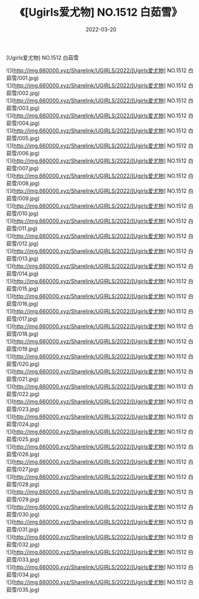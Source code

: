 ﻿---
layout: post
title:  《[Ugirls爱尤物] NO.1512 白茹雪》
date:   2022-03-20
img: http://img.660000.xyz/Sharelink/UGIRLS/2022/[Ugirls爱尤物] NO.1512 白茹雪/000.jpg
categories: [美女, 清纯, 唯美]
---

[Ugirls爱尤物] NO.1512 白茹雪

 ![](http://img.660000.xyz/Sharelink/UGIRLS/2022/[Ugirls爱尤物] NO.1512 白茹雪/001.jpg) <br>![](http://img.660000.xyz/Sharelink/UGIRLS/2022/[Ugirls爱尤物] NO.1512 白茹雪/002.jpg) <br>![](http://img.660000.xyz/Sharelink/UGIRLS/2022/[Ugirls爱尤物] NO.1512 白茹雪/003.jpg) <br>![](http://img.660000.xyz/Sharelink/UGIRLS/2022/[Ugirls爱尤物] NO.1512 白茹雪/004.jpg) <br>![](http://img.660000.xyz/Sharelink/UGIRLS/2022/[Ugirls爱尤物] NO.1512 白茹雪/005.jpg) <br>![](http://img.660000.xyz/Sharelink/UGIRLS/2022/[Ugirls爱尤物] NO.1512 白茹雪/006.jpg) <br>![](http://img.660000.xyz/Sharelink/UGIRLS/2022/[Ugirls爱尤物] NO.1512 白茹雪/007.jpg) <br>![](http://img.660000.xyz/Sharelink/UGIRLS/2022/[Ugirls爱尤物] NO.1512 白茹雪/008.jpg) <br>![](http://img.660000.xyz/Sharelink/UGIRLS/2022/[Ugirls爱尤物] NO.1512 白茹雪/009.jpg) <br>![](http://img.660000.xyz/Sharelink/UGIRLS/2022/[Ugirls爱尤物] NO.1512 白茹雪/010.jpg) <br>![](http://img.660000.xyz/Sharelink/UGIRLS/2022/[Ugirls爱尤物] NO.1512 白茹雪/011.jpg) <br>![](http://img.660000.xyz/Sharelink/UGIRLS/2022/[Ugirls爱尤物] NO.1512 白茹雪/012.jpg) <br>![](http://img.660000.xyz/Sharelink/UGIRLS/2022/[Ugirls爱尤物] NO.1512 白茹雪/013.jpg) <br>![](http://img.660000.xyz/Sharelink/UGIRLS/2022/[Ugirls爱尤物] NO.1512 白茹雪/014.jpg) <br>![](http://img.660000.xyz/Sharelink/UGIRLS/2022/[Ugirls爱尤物] NO.1512 白茹雪/015.jpg) <br>![](http://img.660000.xyz/Sharelink/UGIRLS/2022/[Ugirls爱尤物] NO.1512 白茹雪/016.jpg) <br>![](http://img.660000.xyz/Sharelink/UGIRLS/2022/[Ugirls爱尤物] NO.1512 白茹雪/017.jpg) <br>![](http://img.660000.xyz/Sharelink/UGIRLS/2022/[Ugirls爱尤物] NO.1512 白茹雪/018.jpg) <br>![](http://img.660000.xyz/Sharelink/UGIRLS/2022/[Ugirls爱尤物] NO.1512 白茹雪/019.jpg) <br>![](http://img.660000.xyz/Sharelink/UGIRLS/2022/[Ugirls爱尤物] NO.1512 白茹雪/020.jpg) <br>![](http://img.660000.xyz/Sharelink/UGIRLS/2022/[Ugirls爱尤物] NO.1512 白茹雪/021.jpg) <br>![](http://img.660000.xyz/Sharelink/UGIRLS/2022/[Ugirls爱尤物] NO.1512 白茹雪/022.jpg) <br>![](http://img.660000.xyz/Sharelink/UGIRLS/2022/[Ugirls爱尤物] NO.1512 白茹雪/023.jpg) <br>![](http://img.660000.xyz/Sharelink/UGIRLS/2022/[Ugirls爱尤物] NO.1512 白茹雪/024.jpg) <br>![](http://img.660000.xyz/Sharelink/UGIRLS/2022/[Ugirls爱尤物] NO.1512 白茹雪/025.jpg) <br>![](http://img.660000.xyz/Sharelink/UGIRLS/2022/[Ugirls爱尤物] NO.1512 白茹雪/026.jpg) <br>![](http://img.660000.xyz/Sharelink/UGIRLS/2022/[Ugirls爱尤物] NO.1512 白茹雪/027.jpg) <br>![](http://img.660000.xyz/Sharelink/UGIRLS/2022/[Ugirls爱尤物] NO.1512 白茹雪/028.jpg) <br>![](http://img.660000.xyz/Sharelink/UGIRLS/2022/[Ugirls爱尤物] NO.1512 白茹雪/029.jpg) <br>![](http://img.660000.xyz/Sharelink/UGIRLS/2022/[Ugirls爱尤物] NO.1512 白茹雪/030.jpg) <br>![](http://img.660000.xyz/Sharelink/UGIRLS/2022/[Ugirls爱尤物] NO.1512 白茹雪/031.jpg) <br>![](http://img.660000.xyz/Sharelink/UGIRLS/2022/[Ugirls爱尤物] NO.1512 白茹雪/032.jpg) <br>![](http://img.660000.xyz/Sharelink/UGIRLS/2022/[Ugirls爱尤物] NO.1512 白茹雪/033.jpg) <br>![](http://img.660000.xyz/Sharelink/UGIRLS/2022/[Ugirls爱尤物] NO.1512 白茹雪/034.jpg) <br>![](http://img.660000.xyz/Sharelink/UGIRLS/2022/[Ugirls爱尤物] NO.1512 白茹雪/035.jpg) <br>